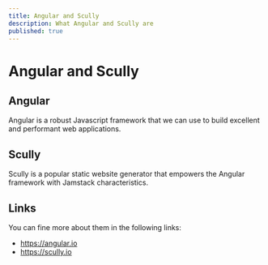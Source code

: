 ```yaml
---
title: Angular and Scully
description: What Angular and Scully are
published: true
---
```


# Angular and Scully

## Angular
Angular is a robust Javascript framework that we can use to build excellent and performant web applications.

## Scully
Scully is a popular static website generator that empowers the Angular framework with Jamstack characteristics.

## Links
You can fine more about them in the following links:
 - https://angular.io
 - https://scully.io